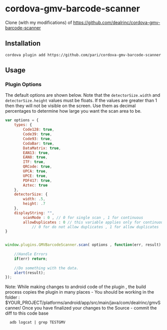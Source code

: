 
cordova-gmv-barcode-scanner
===========================

Clone (with my modifications) of https://github.com/dealrinc/cordova-gmv-barcode-scanner

Installation
------------

````
cordova plugin add https://github.com/pari/cordova-gmv-barcode-scanner
````

Usage
-----

### Plugin Options

The default options are shown below. Note that the `detectorSize.width` and `detectorSize.height` values must be floats. If the values are greater than 1 then they will not be visible on the screen. Use them as decimal percentages to determine how large you want the scan area to be.
````javascript
var options = {
	types: {
		Code128: true,
		Code39: true,
		Code93: true,
		CodaBar: true,
		DataMatrix: true,
		EAN13: true,
		EAN8: true,
		ITF: true,
		QRCode: true,
		UPCA: true,
		UPCE: true,
		PDF417: true,
		Aztec: true
	},
	detectorSize: {
		width: .5,
		height: .7
	},
	displayString: "",
        scanMode : 0 , // 0 for single scan , 1 for continuous 
        allowDuplicates : 0 // this variable applies only for continuous mode , 
            // 0 for do not allow duplicates , 1 for allow duplicates 
}


window.plugins.GMVBarcodeScanner.scan( options , function(err, result) { 
    
	//Handle Errors
	if(err) return;
	
	//Do something with the data.
	alert(result);
});


````

Note: While making changes to android code of the plugin , the build process copies the plugin in many places - 
      You should be working in the folder :
      $YOUR_PROJECT/platforms/android/app/src/main/java/com/dealrinc/gmvScanner/
      Once you have finalized your changes to the Source - commit the diff to this code base
      
      adb logcat | grep TESTGMV
      
